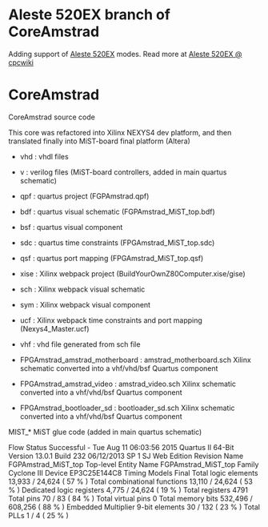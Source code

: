 # Aleste 520EX branch of CoreAmstrad

Adding support of [Aleste 520EX](https://github.com/hww/Aleste520E) modes.
Read more at [Aleste 520EX @ cpcwiki](http://www.cpcwiki.eu/index.php/Aleste_520EX)


# CoreAmstrad
CoreAmstrad source code 

This core was refactored into Xilinx NEXYS4 dev platform, and then translated finally into MiST-board final platform (Altera)

* vhd : vhdl files
* v : verilog files (MiST-board controllers, added in main quartus schematic)

* qpf : quartus project (FGPAmstrad.qpf)
* bdf : quartus visual schematic (FGPAmstrad_MiST_top.bdf)
* bsf : quartus visual component
* sdc : quartus time constraints (FPGAmstrad_MiST_top.sdc)
* qsf : quartus port mapping (FPGAmstrad_MiST_top.qsf)

* xise : Xilinx webpack project (BuildYourOwnZ80Computer.xise/gise)
* sch : Xilinx webpack visual schematic
* sym : Xilinx webpack visual component
* ucf : Xilinx webpack time constraints and port mapping (Nexys4_Master.ucf)

* vhf : vhd file generated from sch file

* FPGAmstrad_amstrad_motherboard : amstrad_motherboard.sch Xilinx schematic converted into a vhf/vhd/bsf Quartus component
* FPGAmstrad_amstrad_video : amstrad_video.sch Xilinx schematic converted into a vhf/vhd/bsf Quartus component
* FPGAmstrad_bootloader_sd : bootloader_sd.sch Xilinx schematic converted into a vhf/vhd/bsf Quartus component

MIST_* MiST glue code (added in main quartus schematic)

Flow Status	Successful - Tue Aug 11 06:03:56 2015
Quartus II 64-Bit Version	13.0.1 Build 232 06/12/2013 SP 1 SJ Web Edition
Revision Name	FGPAmstrad_MiST_top
Top-level Entity Name	FGPAmstrad_MiST_top
Family	Cyclone III
Device	EP3C25E144C8
Timing Models	Final
Total logic elements	13,933 / 24,624 ( 57 % )
Total combinational functions	13,110 / 24,624 ( 53 % )
Dedicated logic registers	4,775 / 24,624 ( 19 % )
Total registers	4791
Total pins	70 / 83 ( 84 % )
Total virtual pins	0
Total memory bits	532,496 / 608,256 ( 88 % )
Embedded Multiplier 9-bit elements	30 / 132 ( 23 % )
Total PLLs	1 / 4 ( 25 % )

